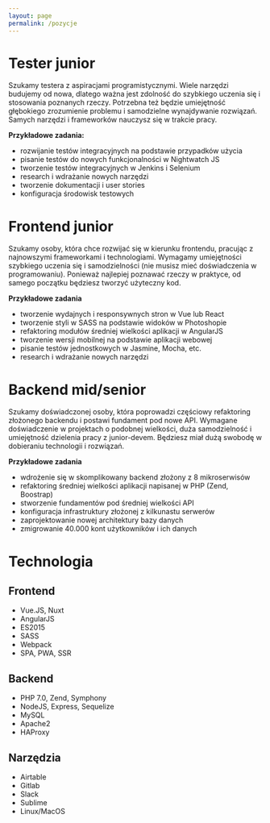 ```yaml
---
layout: page
permalink: /pozycje
---
```


# Tester junior
Szukamy testera z aspiracjami programistycznymi. Wiele narzędzi budujemy od nowa, dlatego ważna jest zdolność do szybkiego uczenia się i stosowania poznanych rzeczy. Potrzebna też będzie umiejętność głębokiego zrozumienie problemu i samodzielne wynajdywanie rozwiązań. Samych narzędzi i frameworków nauczysz się w trakcie pracy.

**Przykładowe zadania:**
- rozwijanie testów integracyjnych na podstawie przypadków użycia
- pisanie testów do nowych funkcjonalności w Nightwatch JS
- tworzenie testów integracyjnych w Jenkins i Selenium
- research i wdrażanie nowych narzędzi
- tworzenie dokumentacji i user stories
- konfiguracja środowisk testowych

# Frontend junior
Szukamy osoby, która chce rozwijać się w kierunku frontendu, pracując z najnowszymi frameworkami i technologiami. Wymagamy umiejętności szybkiego uczenia się i samodzielności (nie musisz mieć doświadczenia w programowaniu). Ponieważ najlepiej poznawać rzeczy w praktyce, od samego początku będziesz tworzyć użyteczny kod.

**Przykładowe zadania**
- tworzenie wydajnych i responsywnych stron w Vue lub React
- tworzenie styli w SASS na podstawie widoków w Photoshopie
- refaktoring modułów średniej wielkości aplikacji w AngularJS
- tworzenie wersji mobilnej na podstawie aplikacji webowej
- pisanie testów jednostkowych w Jasmine, Mocha, etc.
- research i wdrażanie nowych narzędzi

# Backend mid/senior
Szukamy doświadczonej osoby, która poprowadzi częściowy refaktoring złożonego backendu i postawi fundament pod nowe API. Wymagane doświadczenie w projektach o podobnej wielkości, duża samodzielność i umiejętność dzielenia pracy z junior-devem. Będziesz miał dużą swobodę w dobieraniu technologii i rozwiązań.

**Przykładowe zadania**
- wdrożenie się w skomplikowany backend złożony z 8 mikroserwisów
- refaktoring średniej wielkości aplikacji napisanej w PHP (Zend, Boostrap)
- stworzenie fundamentów pod średniej wielkości API
- konfiguracja infrastruktury złożonej z kilkunastu serwerów
- zaprojektowanie nowej architektury bazy danych
- zmigrowanie 40.000 kont użytkowników i ich danych

# Technologia
## Frontend
- Vue.JS, Nuxt
- AngularJS
- ES2015
- SASS
- Webpack
- SPA, PWA, SSR

## Backend
- PHP 7.0, Zend, Symphony
- NodeJS, Express, Sequelize
- MySQL
- Apache2
- HAProxy

## Narzędzia
- Airtable
- Gitlab
- Slack
- Sublime
- Linux/MacOS
